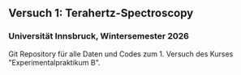 ## Versuch 1: Terahertz-Spectroscopy

### Universität Innsbruck, Wintersemester 2026

Git Repository für alle Daten und Codes zum 1. Versuch des Kurses "Experimentalpraktikum B". 
